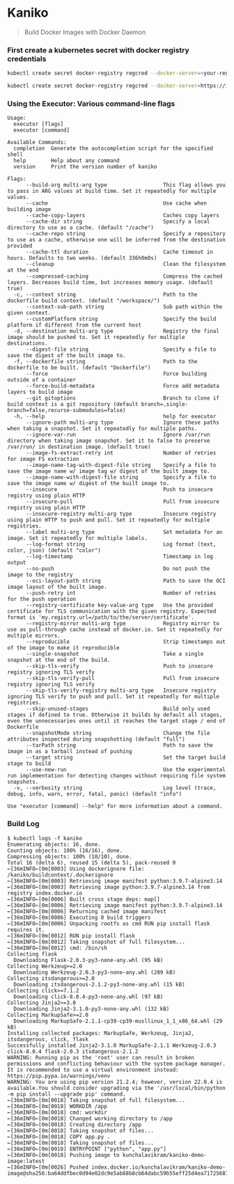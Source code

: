 # Kaniko

> Build Docker Images with Docker Daemon

### First create a kubernetes secret with docker registry credentials
```sh
kubectl create secret docker-registry regcred --docker-server=<your-registry-server> --docker-username=<your-name> --docker-password=<your-pword> --docker-email=<your-email>
```
```sh
kubectl create secret docker-registry regcred --docker-server=https://index.docker.io/v1/ --docker-username=kunchalavikram --docker-password=<your-pword> --docker-email=<your-email>
```
### Using the Executor: Various command-line flags
    Usage:
      executor [flags]
      executor [command]
    
    Available Commands:
      completion  Generate the autocompletion script for the specified shell
      help        Help about any command
      version     Print the version number of kaniko
    
    Flags:
          --build-arg multi-arg type                  This flag allows you to pass in ARG values at build time. Set it repeatedly for multiple values.
          --cache                                     Use cache when building image
          --cache-copy-layers                         Caches copy layers
          --cache-dir string                          Specify a local directory to use as a cache. (default "/cache")
          --cache-repo string                         Specify a repository to use as a cache, otherwise one will be inferred from the destination provided
          --cache-ttl duration                        Cache timeout in hours. Defaults to two weeks. (default 336h0m0s)
          --cleanup                                   Clean the filesystem at the end
          --compressed-caching                        Compress the cached layers. Decreases build time, but increases memory usage. (default true)
      -c, --context string                            Path to the dockerfile build context. (default "/workspace/")
          --context-sub-path string                   Sub path within the given context.
          --customPlatform string                     Specify the build platform if different from the current host
      -d, --destination multi-arg type                Registry the final image should be pushed to. Set it repeatedly for multiple destinations.
          --digest-file string                        Specify a file to save the digest of the built image to.
      -f, --dockerfile string                         Path to the dockerfile to be built. (default "Dockerfile")
          --force                                     Force building outside of a container
          --force-build-metadata                      Force add metadata layers to build image
          --git gitoptions                            Branch to clone if build context is a git repository (default branch=,single-branch=false,recurse-submodules=false)
      -h, --help                                      help for executor
          --ignore-path multi-arg type                Ignore these paths when taking a snapshot. Set it repeatedly for multiple paths.
          --ignore-var-run                            Ignore /var/run directory when taking image snapshot. Set it to false to preserve /var/run/ in destination image. (default true)
          --image-fs-extract-retry int                Number of retries for image FS extraction
          --image-name-tag-with-digest-file string    Specify a file to save the image name w/ image tag w/ digest of the built image to.
          --image-name-with-digest-file string        Specify a file to save the image name w/ digest of the built image to.
          --insecure                                  Push to insecure registry using plain HTTP
          --insecure-pull                             Pull from insecure registry using plain HTTP
          --insecure-registry multi-arg type          Insecure registry using plain HTTP to push and pull. Set it repeatedly for multiple registries.
          --label multi-arg type                      Set metadata for an image. Set it repeatedly for multiple labels.
          --log-format string                         Log format (text, color, json) (default "color")
          --log-timestamp                             Timestamp in log output
          --no-push                                   Do not push the image to the registry
          --oci-layout-path string                    Path to save the OCI image layout of the built image.
          --push-retry int                            Number of retries for the push operation
          --registry-certificate key-value-arg type   Use the provided certificate for TLS communication with the given registry. Expected format is 'my.registry.url=/path/to/the/server/certificate'.
          --registry-mirror multi-arg type            Registry mirror to use as pull-through cache instead of docker.io. Set it repeatedly for multiple mirrors.
          --reproducible                              Strip timestamps out of the image to make it reproducible
          --single-snapshot                           Take a single snapshot at the end of the build.
          --skip-tls-verify                           Push to insecure registry ignoring TLS verify
          --skip-tls-verify-pull                      Pull from insecure registry ignoring TLS verify
          --skip-tls-verify-registry multi-arg type   Insecure registry ignoring TLS verify to push and pull. Set it repeatedly for multiple registries.
          --skip-unused-stages                        Build only used stages if defined to true. Otherwise it builds by default all stages, even the unnecessaries ones until it reaches the target stage / end of Dockerfile
          --snapshotMode string                       Change the file attributes inspected during snapshotting (default "full")
          --tarPath string                            Path to save the image in as a tarball instead of pushing
          --target string                             Set the target build stage to build
          --use-new-run                               Use the experimental run implementation for detecting changes without requiring file system snapshots.
      -v, --verbosity string                          Log level (trace, debug, info, warn, error, fatal, panic) (default "info")
    
    Use "executor [command] --help" for more information about a command.


### Build Log

    $ kubectl logs -f kaniko
    Enumerating objects: 16, done.
    Counting objects: 100% (16/16), done.
    Compressing objects: 100% (10/10), done.
    Total 16 (delta 6), reused 15 (delta 5), pack-reused 0
    ←[36mINFO←[0m[0003] Using dockerignore file: /kaniko/buildcontext/.dockerignore
    ←[36mINFO←[0m[0003] Retrieving image manifest python:3.9.7-alpine3.14
    ←[36mINFO←[0m[0003] Retrieving image python:3.9.7-alpine3.14 from registry index.docker.io
    ←[36mINFO←[0m[0006] Built cross stage deps: map[]
    ←[36mINFO←[0m[0006] Retrieving image manifest python:3.9.7-alpine3.14
    ←[36mINFO←[0m[0006] Returning cached image manifest
    ←[36mINFO←[0m[0006] Executing 0 build triggers
    ←[36mINFO←[0m[0006] Unpacking rootfs as cmd RUN pip install flask requires it.
    ←[36mINFO←[0m[0012] RUN pip install flask
    ←[36mINFO←[0m[0012] Taking snapshot of full filesystem...        
    ←[36mINFO←[0m[0012] cmd: /bin/sh
    Collecting flask
      Downloading Flask-2.0.3-py3-none-any.whl (95 kB)
    Collecting Werkzeug>=2.0
      Downloading Werkzeug-2.0.3-py3-none-any.whl (289 kB)
    Collecting itsdangerous>=2.0
      Downloading itsdangerous-2.1.2-py3-none-any.whl (15 kB)
    Collecting click>=7.1.2
      Downloading click-8.0.4-py3-none-any.whl (97 kB)
    Collecting Jinja2>=3.0
      Downloading Jinja2-3.1.0-py3-none-any.whl (132 kB)
    Collecting MarkupSafe>=2.0
      Downloading MarkupSafe-2.1.1-cp39-cp39-musllinux_1_1_x86_64.whl (29 kB)
    Installing collected packages: MarkupSafe, Werkzeug, Jinja2, itsdangerous, click, flask
    Successfully installed Jinja2-3.1.0 MarkupSafe-2.1.1 Werkzeug-2.0.3 click-8.0.4 flask-2.0.3 itsdangerous-2.1.2
    WARNING: Running pip as the 'root' user can result in broken permissions and conflicting behaviour with the system package manager. It is recommended to use a virtual environment instead: https://pip.pypa.io/warnings/venv
    WARNING: You are using pip version 21.2.4; however, version 22.0.4 is available.You should consider upgrading via the '/usr/local/bin/python -m pip install --upgrade pip' command.
    ←[36mINFO←[0m[0018] Taking snapshot of full filesystem...
    ←[36mINFO←[0m[0018] WORKDIR /app
    ←[36mINFO←[0m[0018] cmd: workdir
    ←[36mINFO←[0m[0018] Changed working directory to /app
    ←[36mINFO←[0m[0018] Creating directory /app
    ←[36mINFO←[0m[0018] Taking snapshot of files...
    ←[36mINFO←[0m[0018] COPY app.py .
    ←[36mINFO←[0m[0018] Taking snapshot of files...
    ←[36mINFO←[0m[0018] ENTRYPOINT ["python", "app.py"]
    ←[36mINFO←[0m[0018] Pushing image to kunchalavikram/kaniko-demo-image:latest
    ←[36mINFO←[0m[0026] Pushed index.docker.io/kunchalavikram/kaniko-demo-image@sha256:ba64ddfbec0d94e02dc9e5ab88b8cb64dabc59b55eff25d4ea71725687837ea7

